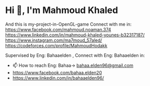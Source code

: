 # Hi 👋, I'm Mahmoud Khaled
And this is my-project-in-OpenGL-game
Connect with me in:
https://www.facebook.com/mahmoud.noaman.374
https://www.linkedin.com/in/mahmoud-khaled-younes-b32317187/
https://www.instagram.com/ma7moud_57aled/
https://codeforces.com/profile/MahmoudHodakk

Supervised by Eng: Bahaaelden , Connect with Eng: Bahaaelden in:
- 📫 How to reach Eng: Bahaa-> bahaa.elden96@gmail.com
- https://www.facebook.com/bahaa.elden20
- https://www.linkedin.com/in/bahaaelden96/
